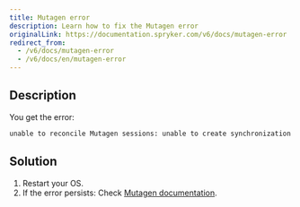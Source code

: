 ```yaml
---
title: Mutagen error
description: Learn how to fix the Mutagen error
originalLink: https://documentation.spryker.com/v6/docs/mutagen-error
redirect_from:
  - /v6/docs/mutagen-error
  - /v6/docs/en/mutagen-error
---
```


## Description
You get the error:
```bash
unable to reconcile Mutagen sessions: unable to create synchronization session (spryker-dev-codebase): unable to connect to beta: unable to connect to endpoint: unable to dial agent endpoint: unable to create agent command: unable to probe container: container probing failed under POSIX hypothesis (signal: killed) and Windows hypothesis (signal: killed)
```

## Solution
1. Restart your OS.
2. If the error persists: Check [Mutagen documentation](https://mutagen.io/documentation/introduction).
